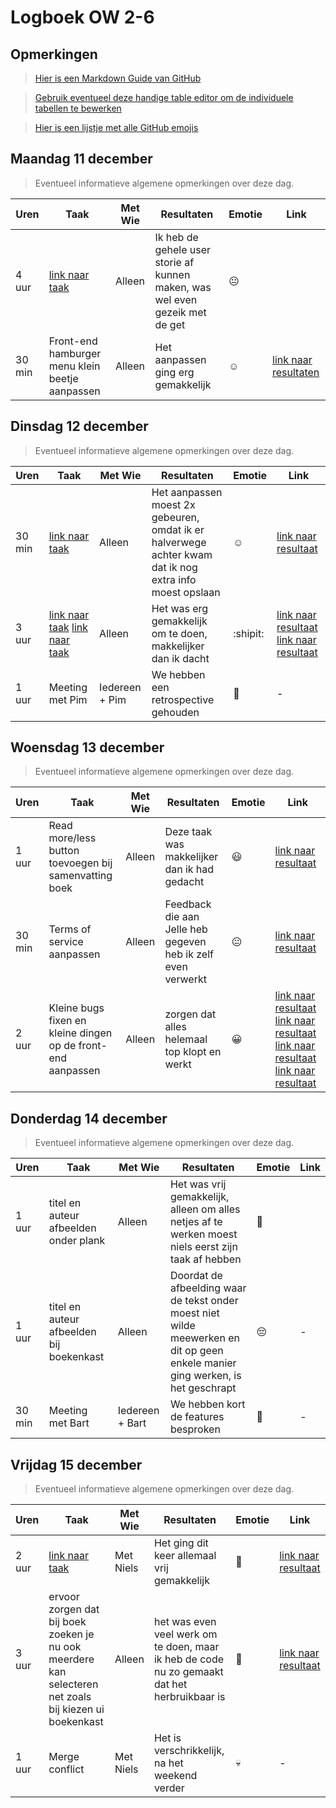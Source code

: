 # Logboek OW 2-6

## Opmerkingen

> [Hier is een Markdown Guide van GitHub](https://guides.github.com/features/mastering-markdown/)

> [Gebruik eventueel deze handige table editor om de individuele tabellen te bewerken](https://www.tablesgenerator.com/markdown_tables)

> [Hier is een lijstje met alle GitHub emojis](https://github.com/ikatyang/emoji-cheat-sheet/blob/master/README.md)

## Maandag 11 december

> Eventueel informatieve algemene opmerkingen over deze dag.

| Uren | Taak  | Met Wie | Resultaten | Emotie | Link |
|---|---|---|---|---|---|
| 4 uur | [link naar taak](https://github.com/HANICA-DWA/project-sep23-klipspringer/issues/231) | Alleen | Ik heb de gehele user storie af kunnen maken, was wel even gezeik met de get | :neutral_face: |  |
| 30 min | Front-end hamburger menu klein beetje aanpassen | Alleen | Het aanpassen ging erg gemakkelijk | :relaxed: | [link naar resultaten](https://github.com/HANICA-DWA/project-sep23-klipspringer/commit/22840f99b16826ef72d9c07e801686b3b36f17f3) |


## Dinsdag 12 december

> Eventueel informatieve algemene opmerkingen over deze dag.

| Uren | Taak  | Met Wie | Resultaten | Emotie | Link |
|---|---|---|---|---|---|
| 30 min | [link naar taak](https://github.com/HANICA-DWA/project-sep23-klipspringer/issues/248) | Alleen | Het aanpassen moest 2x gebeuren, omdat ik er halverwege achter kwam dat ik nog extra info moest opslaan | :relaxed: | [link naar resultaat](https://github.com/HANICA-DWA/project-sep23-klipspringer/commit/c0603662456e09829f824058276652eb32286eaa) |
| 3 uur | [link naar taak](https://github.com/HANICA-DWA/project-sep23-klipspringer/issues/246) [link naar taak](https://github.com/HANICA-DWA/project-sep23-klipspringer/issues/247) | Alleen | Het was erg gemakkelijk om te doen, makkelijker dan ik dacht | :shipit: | [link naar resultaat](https://github.com/HANICA-DWA/project-sep23-klipspringer/commit/c0603662456e09829f824058276652eb32286eaa) [link naar resultaat](https://github.com/HANICA-DWA/project-sep23-klipspringer/commit/f713e5ff6ae70f28fce684ba4eec08696ca5c9ef) |
| 1 uur | Meeting met Pim | Iedereen + Pim | We hebben een retrospective gehouden | :penguin: | - |

## Woensdag 13 december

> Eventueel informatieve algemene opmerkingen over deze dag.

| Uren | Taak  | Met Wie | Resultaten | Emotie | Link |
|---|---|---|---|---|---|
| 1 uur | Read more/less button toevoegen bij samenvatting boek | Alleen | Deze taak was makkelijker dan ik had gedacht | :smiley: | [link naar resultaat](https://github.com/HANICA-DWA/project-sep23-klipspringer/commit/d871bd03c3726a6d6ac5539d8a01973d1834a94b) |
| 30 min | Terms of service aanpassen | Alleen | Feedback die aan Jelle heb gegeven heb ik zelf even verwerkt | :neutral_face: | [link naar resultaat](https://github.com/HANICA-DWA/project-sep23-klipspringer/commit/84510b7ca6d5f12bf75b6e5ecdd34925b455ed17) |
| 2 uur | Kleine bugs fixen en kleine dingen op de front-end aanpassen | Alleen | zorgen dat alles helemaal top klopt en werkt | :grinning: | [link naar resultaat](https://github.com/HANICA-DWA/project-sep23-klipspringer/commit/de227a5362dd8bc8892c0cccaf7874c392d15216) [link naar resultaat](https://github.com/HANICA-DWA/project-sep23-klipspringer/commit/de85f65112a56b0371175c16391fc0426878bc63) [link naar resultaat](https://github.com/HANICA-DWA/project-sep23-klipspringer/commit/1b852e12f7cd98e59721499531d802097834d2ca) [link naar resultaat](https://github.com/HANICA-DWA/project-sep23-klipspringer/commit/56272b21de012b37a9bb1cc397e0846dc84ed673) |

## Donderdag 14 december

> Eventueel informatieve algemene opmerkingen over deze dag.

| Uren | Taak  | Met Wie | Resultaten | Emotie | Link |
|---|---|---|---|---|---|
| 1 uur | titel en auteur afbeelden onder plank | Alleen | Het was vrij gemakkelijk, alleen om alles netjes af te werken moest niels eerst zijn taak af hebben | :slightly_smiling_face: |  |
| 1 uur | titel en auteur afbeelden bij boekenkast | Alleen | Doordat de afbeelding waar de tekst onder moest niet wilde meewerken en dit op geen enkele manier ging werken, is het geschrapt | :pensive: | - |
| 30 min | Meeting met Bart | Iedereen + Bart | We hebben kort de features besproken | :frog: | - |

## Vrijdag 15 december

> Eventueel informatieve algemene opmerkingen over deze dag.

| Uren | Taak  | Met Wie | Resultaten | Emotie | Link |
|---|---|---|---|---|---|
| 2 uur | [link naar taak](https://github.com/HANICA-DWA/project-sep23-klipspringer/issues/244) | Met Niels | Het ging dit keer allemaal vrij gemakkelijk | :hankey: | [link naar resultaat](https://github.com/HANICA-DWA/project-sep23-klipspringer/pull/286) |
| 3 uur | ervoor zorgen dat bij boek zoeken je nu ook meerdere kan selecteren net zoals bij kiezen ui boekenkast | Alleen | het was even veel werk om te doen, maar ik heb de code nu zo gemaakt dat het herbruikbaar is | :t-rex: | [link naar resultaat](https://github.com/HANICA-DWA/project-sep23-klipspringer/pull/292) |
| 1 uur | Merge conflict | Met Niels | Het is verschrikkelijk, na het weekend verder | :skull: | - |
